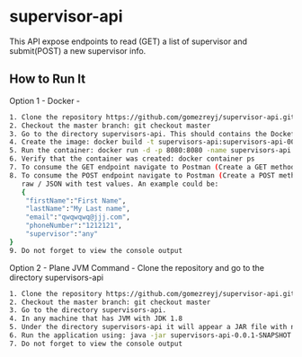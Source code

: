 # supervisor-api
This API expose endpoints to read (GET) a list of supervisor and submit(POST) a new supervisor info. 
 
## How to Run It
Option 1 - Docker - 
```bash
1. Clone the repository https://github.com/gomezreyj/supervisor-api.git  ( master branch )
2. Checkout the master branch: git checkout master 
3. Go to the directory supervisors-api. This should contains the Dockefile
4. Create the image: docker build -t supervisors-api:supervisors-api-001 .
5. Run the container: docker run -d -p 8080:8080 -name supervisors-api supervisors-api-001:latest
6. Verify that the container was created: docker container ps
7. To consume the GET endpoint navigate to Postman (Create a GET method) / Browser and type http://localhost:8080/api/supervisors
8. To consume the POST endpoint navigate to Postman (Create a POST method) and in the Body params choose:
   raw / JSON with test values. An example could be:
   {
    "firstName":"First Name",
    "lastName":"My Last name",
    "email":"qwqwqwq@jjj.com",
    "phoneNumber":"1212121",
    "supervisor":"any"
}
9. Do not forget to view the console output
```
Option 2 - Plane JVM Command - Clone the repository and go to the directory supervisors-api
```bash
1. Clone the repository https://github.com/gomezreyj/supervisor-api.git  ( master branch )
2. Checkout the master branch: git checkout master 
3. Go to the directory supervisors-api. 
4. In any machine that has JVM with JDK 1.8
5. Under the directory supervisors-api it will appear a JAR file with name: supervisors-api-0.0.1-SNAPSHOT.jar
6. Run the application using: java -jar supervisors-api-0.0.1-SNAPSHOT.jar
7. Do not forget to view the console output
```

